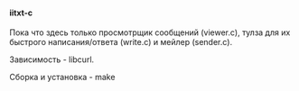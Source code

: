 #### iitxt-c
Пока что здесь только просмотрщик сообщений (viewer.c), тулза для их быстрого написания/ответа (write.c) и мейлер (sender.c).

Зависимость - libcurl.

Сборка и установка - make
